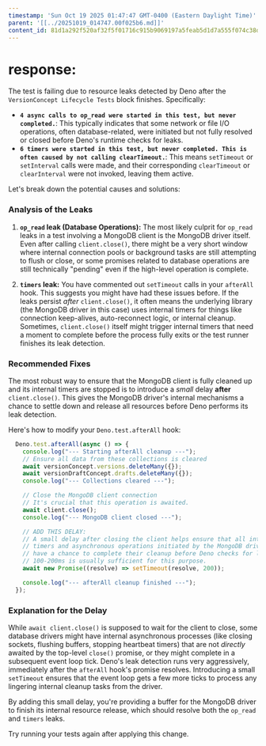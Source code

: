 ```yaml
---
timestamp: 'Sun Oct 19 2025 01:47:47 GMT-0400 (Eastern Daylight Time)'
parent: '[[../20251019_014747.00f025b6.md]]'
content_id: 81d1a292f520af32f5f01716c915b9069197a5feab5d1d7a555f074c38d21421
---
```


# response:

The test is failing due to resource leaks detected by Deno after the `VersionConcept Lifecycle Tests` block finishes. Specifically:

* **`4 async calls to op_read were started in this test, but never completed.`**: This typically indicates that some network or file I/O operations, often database-related, were initiated but not fully resolved or closed before Deno's runtime checks for leaks.
* **`6 timers were started in this test, but never completed. This is often caused by not calling clearTimeout.`**: This means `setTimeout` or `setInterval` calls were made, and their corresponding `clearTimeout` or `clearInterval` were not invoked, leaving them active.

Let's break down the potential causes and solutions:

### Analysis of the Leaks

1. **`op_read` leak (Database Operations):**
   The most likely culprit for `op_read` leaks in a test involving a MongoDB client is the MongoDB driver itself. Even after calling `client.close()`, there might be a very short window where internal connection pools or background tasks are still attempting to flush or close, or some promises related to database operations are still technically "pending" even if the high-level operation is complete.

2. **`timers` leak:**
   You have commented out `setTimeout` calls in your `afterAll` hook. This suggests you might have had these issues before. If the leaks persist *after* `client.close()`, it often means the underlying library (the MongoDB driver in this case) uses internal timers for things like connection keep-alives, auto-reconnect logic, or internal cleanup. Sometimes, `client.close()` itself might trigger internal timers that need a moment to complete before the process fully exits or the test runner finishes its leak detection.

### Recommended Fixes

The most robust way to ensure that the MongoDB client is fully cleaned up and its internal timers are stopped is to introduce a *small* delay **after** `client.close()`. This gives the MongoDB driver's internal mechanisms a chance to settle down and release all resources before Deno performs its leak detection.

Here's how to modify your `Deno.test.afterAll` hook:

```typescript
  Deno.test.afterAll(async () => {
    console.log("--- Starting afterAll cleanup ---");
    // Ensure all data from these collections is cleared
    await versionConcept.versions.deleteMany({});
    await versionDraftConcept.drafts.deleteMany({});
    console.log("--- Collections cleared ---");

    // Close the MongoDB client connection
    // It's crucial that this operation is awaited.
    await client.close();
    console.log("--- MongoDB client closed ---");

    // ADD THIS DELAY:
    // A small delay after closing the client helps ensure that all internal
    // timers and asynchronous operations initiated by the MongoDB driver
    // have a chance to complete their cleanup before Deno checks for leaks.
    // 100-200ms is usually sufficient for this purpose.
    await new Promise((resolve) => setTimeout(resolve, 200));

    console.log("--- afterAll cleanup finished ---");
  });
```

### Explanation for the Delay

While `await client.close()` is supposed to wait for the client to close, some database drivers might have internal asynchronous processes (like closing sockets, flushing buffers, stopping heartbeat timers) that are not *directly* awaited by the top-level `close()` promise, or they might complete in a subsequent event loop tick. Deno's leak detection runs very aggressively, immediately after the `afterAll` hook's promise resolves. Introducing a small `setTimeout` ensures that the event loop gets a few more ticks to process any lingering internal cleanup tasks from the driver.

By adding this small delay, you're providing a buffer for the MongoDB driver to finish its internal resource release, which should resolve both the `op_read` and `timers` leaks.

Try running your tests again after applying this change.
